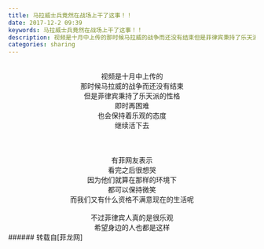 ```yaml
---
title: 马拉威士兵竟然在战场上干了这事！！
date: 2017-12-2 09:39
keywords: 马拉威士兵竟然在战场上干了这事！！
description: 视频是十月中上传的那时候马拉威的战争而还没有结束但是菲律宾秉持了乐天派的性格即时再困难也会保持着乐观的态度继续活下去$('flv_pi4').innerHTML=(mobileplayer() ? "<iframe height='375' width='500' src='http://www.youtube.com/embed/LSYIJ4UZmOM' frameborder=0 allowfullscreen></iframe>" : AC_FL_RunContent('width', '500', 'height', '375', 'allowNetworking', 'internal', 'allowScriptAccess', 'never', 'src', 'http://www.youtube.com/v/LSYIJ4UZmOM&hl=zh_CN&fs=1', 'quality', 'high', 'bgcolor', '#ffffff', 'wmode', 'transparent', 'allowfullscreen', 'true'));有菲网友表示看完之后很想哭因为他们就算在那样的环境下都可以保持微笑而我们又有什么资格不满意现在的生活呢不过菲律宾人真的是很乐观希望身边的人也都是这样
categories: sharing
---
```

<td class="t_f" id="postmessage_1008816">

<div align="center"><br/>
视频是十月中上传的<br/>
那时候马拉威的战争而还没有结束<br/>
但是菲律宾秉持了乐天派的性格<br/>
即时再困难<br/>
也会保持着乐观的态度<br/>
继续活下去<br/>
<br/>
<span id="flv_pi4"></span><script reload="1" type="41a29a1755160bbb06750814-text/javascript">$('flv_pi4').innerHTML=(mobileplayer() ? "<iframe height='375' width='500' src='http://www.youtube.com/embed/LSYIJ4UZmOM' frameborder=0 allowfullscreen></iframe>" : AC_FL_RunContent('width', '500', 'height', '375', 'allowNetworking', 'internal', 'allowScriptAccess', 'never', 'src', 'http://www.youtube.com/v/LSYIJ4UZmOM&hl=zh_CN&fs=1', 'quality', 'high', 'bgcolor', '#ffffff', 'wmode', 'transparent', 'allowfullscreen', 'true'));</script><br/>
<br/>
有菲网友表示<br/>
看完之后很想哭<br/>
因为他们就算在那样的环境下<br/>
都可以保持微笑<br/>
而我们又有什么资格不满意现在的生活呢<br/>
<br/>
不过菲律宾人真的是很乐观<br/>
希望身边的人也都是这样</div></td>
###### 转载自[菲龙网]